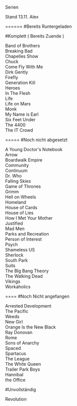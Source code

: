 Serien

Stand 13.11.  Alex

======
#Bereits Runtergeladen

#Komplett ( Bereits Zuende )


Band of Brothers   <br />
Breaking Bad <br />
Chapelles Show <br />
Chuck <br />
Come Fly With Me   <br />
Dirk Gently <br />
Firefly	 <br />
Generation Kill <br />
Heroes <br />
In The Flesh <br />
Life   <br />
Life on Mars <br />
Monk <br />
My Name is Earl <br />
Six Feet Under  <br />
The 4400 <br />
The IT Crowd <br />

=====
#Noch nicht abgesetzt

A Young Doctor's  Notebook <br />
Arrow <br />
Boardwalk Empire  <br />
Community <br />
Continuum <br />
Dr. Who <br />
Falling Skies <br />
Game of Thrones <br />
Grimm<br />
Hell on Wheels <br />
Homeland<br />
House of Cards <br />
House of Lies  <br />
How I Met Your Mother <br /> 
Justified <br />
Mad Men  <br />
Parks and Recreation <br />
Person of Interest <br />
Psych  <br />
Shameless US <br />
Sherlock <br />
South Park <br />
Suits <br />
The BIg Bang Theory <br />
The Walking Dead <br />
Vikings <br />
Workaholics <br />

====
#Noch Nicht angefangen

Arrested Development<br />
The Pacific<br />
Weeds<br />
New Girl<br />
Orange Is the New Black<br />
Ray Donovan<br />
Rome<br />
Sons of Anarchy<br />
Spaced<br />
Spartacus<br />
The League<br />
The White Queen<br />
Trailer Park Boys<br />
Hannibal<br />
the Office<br />


#Unvollständig

Revolution

